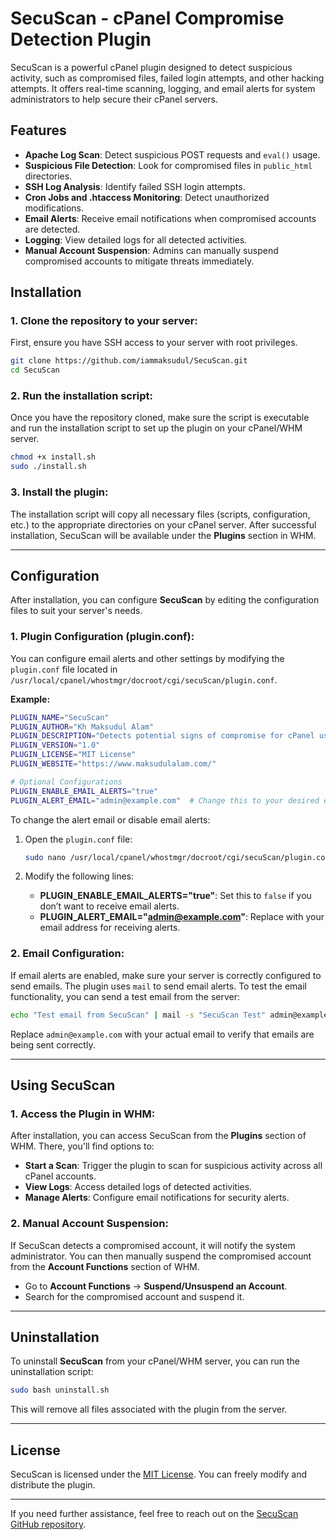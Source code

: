 

# SecuScan - cPanel Compromise Detection Plugin

SecuScan is a powerful cPanel plugin designed to detect suspicious activity, such as compromised files, failed login attempts, and other hacking attempts. It offers real-time scanning, logging, and email alerts for system administrators to help secure their cPanel servers.

## Features
- **Apache Log Scan**: Detect suspicious POST requests and `eval()` usage.
- **Suspicious File Detection**: Look for compromised files in `public_html` directories.
- **SSH Log Analysis**: Identify failed SSH login attempts.
- **Cron Jobs and .htaccess Monitoring**: Detect unauthorized modifications.
- **Email Alerts**: Receive email notifications when compromised accounts are detected.
- **Logging**: View detailed logs for all detected activities.
- **Manual Account Suspension**: Admins can manually suspend compromised accounts to mitigate threats immediately.

## Installation

### 1. Clone the repository to your server:
First, ensure you have SSH access to your server with root privileges.

```bash
git clone https://github.com/iammaksudul/SecuScan.git
cd SecuScan
```

### 2. Run the installation script:
Once you have the repository cloned, make sure the script is executable and run the installation script to set up the plugin on your cPanel/WHM server.

```bash
chmod +x install.sh
sudo ./install.sh
```

### 3. Install the plugin:
The installation script will copy all necessary files (scripts, configuration, etc.) to the appropriate directories on your cPanel server. After successful installation, SecuScan will be available under the **Plugins** section in WHM.

---

## Configuration

After installation, you can configure **SecuScan** by editing the configuration files to suit your server's needs. 

### 1. Plugin Configuration (plugin.conf):
You can configure email alerts and other settings by modifying the `plugin.conf` file located in `/usr/local/cpanel/whostmgr/docroot/cgi/secuScan/plugin.conf`.

**Example:**

```bash
PLUGIN_NAME="SecuScan"
PLUGIN_AUTHOR="Kh Maksudul Alam"
PLUGIN_DESCRIPTION="Detects potential signs of compromise for cPanel users."
PLUGIN_VERSION="1.0"
PLUGIN_LICENSE="MIT License"
PLUGIN_WEBSITE="https://www.maksudulalam.com/"

# Optional Configurations
PLUGIN_ENABLE_EMAIL_ALERTS="true"
PLUGIN_ALERT_EMAIL="admin@example.com"  # Change this to your desired email address
```

To change the alert email or disable email alerts:

1. Open the `plugin.conf` file:

   ```bash
   sudo nano /usr/local/cpanel/whostmgr/docroot/cgi/secuScan/plugin.conf
   ```

2. Modify the following lines:
   
   - **PLUGIN_ENABLE_EMAIL_ALERTS="true"**: Set this to `false` if you don’t want to receive email alerts.
   - **PLUGIN_ALERT_EMAIL="admin@example.com"**: Replace with your email address for receiving alerts.

### 2. Email Configuration:
If email alerts are enabled, make sure your server is correctly configured to send emails. The plugin uses `mail` to send email alerts. To test the email functionality, you can send a test email from the server:

```bash
echo "Test email from SecuScan" | mail -s "SecuScan Test" admin@example.com
```

Replace `admin@example.com` with your actual email to verify that emails are being sent correctly.

---

## Using SecuScan

### 1. Access the Plugin in WHM:
After installation, you can access SecuScan from the **Plugins** section of WHM. There, you'll find options to:

- **Start a Scan**: Trigger the plugin to scan for suspicious activity across all cPanel accounts.
- **View Logs**: Access detailed logs of detected activities.
- **Manage Alerts**: Configure email notifications for security alerts.

### 2. Manual Account Suspension:
If SecuScan detects a compromised account, it will notify the system administrator. You can then manually suspend the compromised account from the **Account Functions** section of WHM.

- Go to **Account Functions** -> **Suspend/Unsuspend an Account**.
- Search for the compromised account and suspend it.

---

## Uninstallation

To uninstall **SecuScan** from your cPanel/WHM server, you can run the uninstallation script:

```bash
sudo bash uninstall.sh
```

This will remove all files associated with the plugin from the server.

---

## License

SecuScan is licensed under the [MIT License](https://opensource.org/licenses/MIT). You can freely modify and distribute the plugin.

---

If you need further assistance, feel free to reach out on the [SecuScan GitHub repository](https://github.com/iammaksudul/SecuScan).

